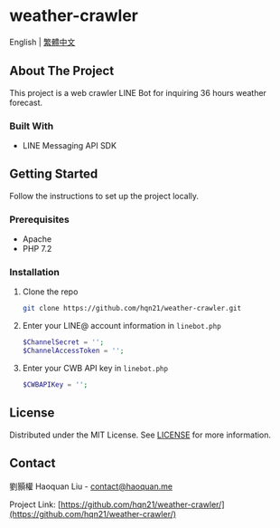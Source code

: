 # weather-crawler
English | [繁體中文](docs/README_zh-tw.md)
## About The Project
This project is a web crawler LINE Bot for inquiring 36 hours weather forecast.
### Built With
* LINE Messaging API SDK
## Getting Started
Follow the instructions to set up the project locally.
### Prerequisites
* Apache
* PHP 7.2
### Installation
1. Clone the repo
   ```sh
   git clone https://github.com/hqn21/weather-crawler.git
   ```
2. Enter your LINE@ account information in `linebot.php`
   ```php
   $ChannelSecret = '';
   $ChannelAccessToken = '';
   ```
3. Enter your CWB API key in `linebot.php`
   ```php
   $CWBAPIKey = '';
   ```
## License
Distributed under the MIT License. See [LICENSE](LICENSE) for more information.
## Contact
劉顥權 Haoquan Liu - [contact@haoquan.me](mailto:contact@haoquan.me)

Project Link: [https://github.com/hqn21/weather-crawler/](https://github.com/hqn21/weather-crawler/)
